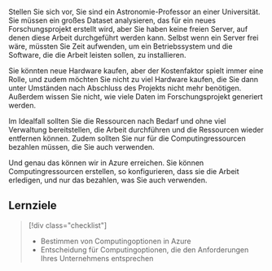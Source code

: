 Stellen Sie sich vor, Sie sind ein Astronomie-Professor an einer Universität. Sie müssen ein großes Dataset analysieren, das für ein neues Forschungsprojekt erstellt wird, aber Sie haben keine freien Server, auf denen diese Arbeit durchgeführt werden kann. Selbst wenn ein Server frei wäre, müssten Sie Zeit aufwenden, um ein Betriebssystem und die Software, die die Arbeit leisten sollen, zu installieren. 

Sie könnten neue Hardware kaufen, aber der Kostenfaktor spielt immer eine Rolle, und zudem möchten Sie nicht zu viel Hardware kaufen, die Sie dann unter Umständen nach Abschluss des Projekts nicht mehr benötigen. Außerdem wissen Sie nicht, wie viele Daten im Forschungsprojekt generiert werden.

Im Idealfall sollten Sie die Ressourcen nach Bedarf und ohne viel Verwaltung bereitstellen, die Arbeit durchführen und die Ressourcen wieder entfernen können. Zudem sollten Sie nur für die Computingressourcen bezahlen müssen, die Sie auch verwenden.

Und genau das können wir in Azure erreichen. Sie können Computingressourcen erstellen, so konfigurieren, dass sie die Arbeit erledigen, und nur das bezahlen, was Sie auch verwenden.

## <a name="learning-objectives"></a>Lernziele
> [!div class="checklist"]
> * Bestimmen von Computingoptionen in Azure
> * Entscheidung für Computingoptionen, die den Anforderungen Ihres Unternehmens entsprechen
